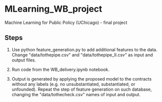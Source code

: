 # MLearning_WB_project
Machine Learning for Public Policy (UChicago) - final project

## Steps
1) Use python feature_generation.py to add additional features to the data. Change "data/tothepipe.csv" and "data/tothepipe_II.csv" as 
input and output files.

2) Run code from the WB_delivery.ipynb notebook.

3) Output is generated by applying the proposed model to the contracts without any labels (e.g. no unsubstantiated, substantiated, or 
unfounded). Repeat the step of feature generation on such database, changing the "data/tothecheck.csv" names of input and output.
